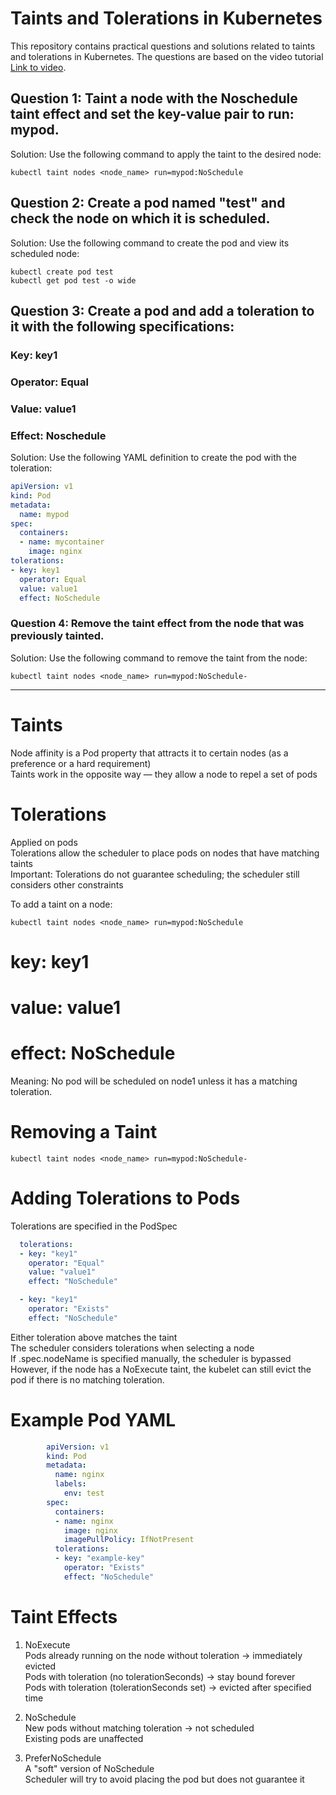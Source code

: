 # Taints and Tolerations in Kubernetes
This repository contains practical questions and solutions related to taints and tolerations in Kubernetes. The questions are based on the video tutorial [Link to video](https://youtu.be/y4UarwGKZQQ).

## Question 1: Taint a node with the Noschedule taint effect and set the key-value pair to run: mypod.
Solution: Use the following command to apply the taint to the desired node:
```
kubectl taint nodes <node_name> run=mypod:NoSchedule
```

## Question 2: Create a pod named "test" and check the node on which it is scheduled.
Solution: Use the following command to create the pod and view its scheduled node:
```
kubectl create pod test
kubectl get pod test -o wide
```

## Question 3: Create a pod and add a toleration to it with the following specifications:
### Key: key1
### Operator: Equal
### Value: value1
### Effect: Noschedule
Solution: Use the following YAML definition to create the pod with the toleration:
```yaml
apiVersion: v1
kind: Pod
metadata:
  name: mypod
spec:
  containers:
  - name: mycontainer
    image: nginx
tolerations:
- key: key1
  operator: Equal
  value: value1
  effect: NoSchedule
```

### Question 4: Remove the taint effect from the node that was previously tainted.
Solution: Use the following command to remove the taint from the node:
```
kubectl taint nodes <node_name> run=mypod:NoSchedule-
```


_____________________________________________________________________________________________________________________________________________
# Taints
  Node affinity is a Pod property that attracts it to certain nodes (as a preference or a hard requirement)<br>
  Taints work in the opposite way — they allow a node to repel a set of pods

# Tolerations
Applied on pods<br>
   Tolerations allow the scheduler to place pods on nodes that have matching taints<br>
   Important: Tolerations do not guarantee scheduling; the scheduler still considers other constraints

  To add a taint on a node:
  ```
  kubectl taint nodes <node_name> run=mypod:NoSchedule
 ```
# key: key1
# value: value1
# effect: NoSchedule
Meaning: No pod will be scheduled on node1 unless it has a matching toleration.

# Removing a Taint
```
kubectl taint nodes <node_name> run=mypod:NoSchedule-
```
# Adding Tolerations to Pods
  Tolerations are specified in the PodSpec

  ```yaml
    tolerations:
    - key: "key1"
      operator: "Equal"
      value: "value1"
      effect: "NoSchedule"

    - key: "key1"
      operator: "Exists"
      effect: "NoSchedule"
```

Either toleration above matches the taint<br>
The scheduler considers tolerations when selecting a node<br>
If .spec.nodeName is specified manually, the scheduler is bypassed<br>
However, if the node has a NoExecute taint, the kubelet can still evict the pod if there is no matching toleration.

#  Example Pod YAML

```yaml
        apiVersion: v1
        kind: Pod
        metadata:
          name: nginx
          labels:
            env: test
        spec:
          containers:
          - name: nginx
            image: nginx
            imagePullPolicy: IfNotPresent
          tolerations:
          - key: "example-key"
            operator: "Exists"
            effect: "NoSchedule"
```
  # Taint Effects
   1. NoExecute<br>
      Pods already running on the node without toleration → immediately evicted<br>
      Pods with toleration (no tolerationSeconds) → stay bound forever<br>
      Pods with toleration (tolerationSeconds set) → evicted after specified time

   2. NoSchedule<br>
        New pods without matching toleration → not scheduled<br>
        Existing pods are unaffected

   3. PreferNoSchedule<br>
       A "soft" version of NoSchedule<br>
       Scheduler will try to avoid placing the pod but does not guarantee it<br>



